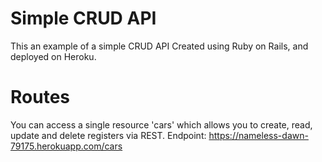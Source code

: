 # Simple CRUD API

This an example of a simple CRUD API Created using Ruby on Rails, and deployed on Heroku.

# Routes 

You can access a single resource 'cars' which allows you to create, read, update and delete registers via REST.
Endpoint: https://nameless-dawn-79175.herokuapp.com/cars 




